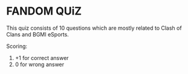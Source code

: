 # FANDOM QUiZ

This quiz consists of 10 questions which are mostly related to Clash of Clans and BGMI eSports. 

Scoring:
1. +1 for correct answer
2. 0 for wrong answer